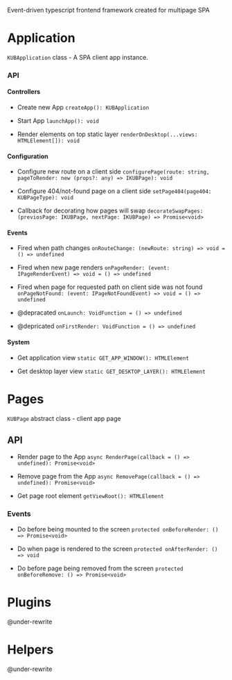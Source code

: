Event-driven typescript frontend framework created for multipage SPA


# Application

`KUBApplication` class - A SPA client app instance.

### API
#### Controllers

- Create new App
`createApp(): KUBApplication`

- Start App
`launchApp(): void`

- Render elements on top static layer
`renderOnDesktop(...views: HTMLElement[]): void`

#### Configuration

- Configure new route on a client side
`configurePage(route: string, pageToRender: new (props?: any) => IKUBPage): void`

- Configure 404/not-found page on a client side
`setPage404(page404: KUBPageType): void`

- Callback for decorating how pages will swap
`decorateSwapPages: (previosPage: IKUBPage, nextPage: IKUBPage) => Promise<void>`

#### Events

- Fired when path changes 
`onRouteChange: (newRoute: string) => void = () => undefined`

- Fired when new page renders
`onPageRender: (event: IPageRenderEvent) => void = () => undefined`

- Fired when page for requested path on client side was not found
`onPageNotFound: (event: IPageNotFoundEvent) => void = () => undefined`

- @depracated
`onLaunch: VoidFunction = () => undefined`

- @depricated
`onFirstRender: VoidFunction = () => undefined`

#### System

- Get application view
`static GET_APP_WINDOW(): HTMLElement`

- Get desktop layer view
`static GET_DESKTOP_LAYER(): HTMLElement`


# Pages

`KUBPage` abstract class - client app page

## API

- Render page to the App
`async RenderPage(callback = () => undefined): Promise<void>`

- Remove page from the App
`async RemovePage(callback = () => undefined): Promise<void>`

- Get page root element
`getViewRoot(): HTMLElement`

### Events

- Do before being mounted to the screen
`protected onBeforeRender: () => Promise<void>`

- Do when page is rendered to the screen
`protected onAfterRender: () => void`

- Do before page being removed from the screen
`protected onBeforeRemove: () => Promise<void>`


# Plugins

@under-rewrite

# Helpers

@under-rewrite